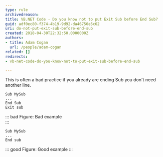 ```yaml
---
type: rule
archivedreason: 
title: VB.NET Code - Do you know not to put Exit Sub before End Sub?
guid: adf0ec80-f374-4b19-9d92-da46750e5c62
uri: do-not-put-exit-sub-before-end-sub
created: 2018-04-30T22:32:50.0000000Z
authors:
- title: Adam Cogan
  url: /people/adam-cogan
related: []
redirects:
- vb-net-code-do-you-know-not-to-put-exit-sub-before-end-sub

---
```


This is often a bad practice if you already are ending Sub you don't need another line.

<!--endintro-->

``` vbnet
Sub MySub
...
End Sub
Exit sub
```
::: bad
Figure: Bad example  
:::

``` vbnet
Sub MySub
...
End sub
```
::: good
Figure: Good example
:::
